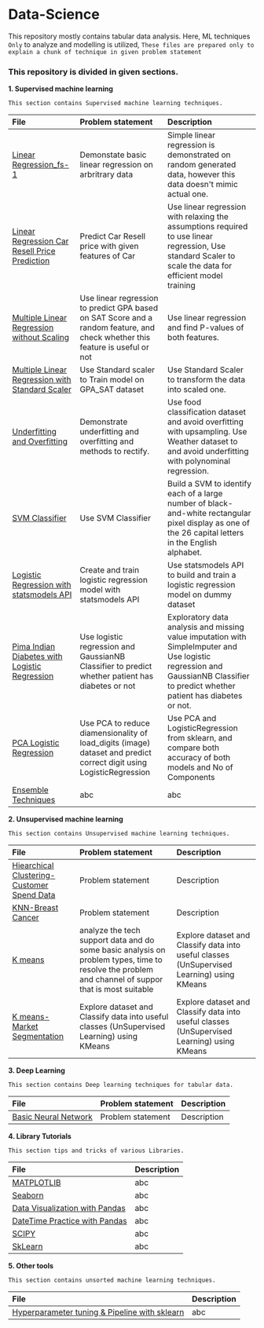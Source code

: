 # Data-Science<br>
This repository mostly contains tabular data analysis.
Here, ML techniques `Only` to analyze and modelling is utilized,
`These files are prepared only to explain a chunk of technique in given problem statement` 

### This repository is divided in given sections.

**1. Supervised machine learning**

    This section contains Supervised machine learning techniques.

| File | Problem statement | Description |
| :--- | :--------------- | :--------- |
| [Linear Regression_fs-1](Supervised_ML/Linear_Regression-fs-1.ipynb) | Demonstate basic linear regression on arbritrary data | Simple linear regression is demonstrated on random generated data, however this data doesn't mimic actual one. |
| [Linear Regression Car Resell Price Prediction](Supervised_ML/Linear_regression_Car_Resell_Price_Prediction.ipynb) | Predict Car Resell price with given features of Car | Use linear regression with relaxing the assumptions required to use linear regression, Use standard Scaler to scale the data for efficient model training |
| [Multiple Linear Regression without Scaling](Supervised_ML/Multiple_Linear_Regression_with_Sklearn.ipynb) | Use linear regression to predict GPA based on SAT Score and a random feature, and check whether this feature is useful or not | Use linear regression and find P-values of both features. |
| [Multiple Linear Regression with Standard Scaler](Supervised_ML/Multiple_linear_regression_with_standardization.ipynb) | Use Standard scaler to Train model on GPA_SAT dataset | Use Standard Scaler to transform the data into scaled one. |
| [Underfitting and Overfitting](Supervised_ML/OF_UF_explained_with_Polynominal_regression.ipynb) | Demonstrate underfitting and overfitting and methods to rectify. | Use food classification dataset and avoid overfitting with upsampling. Use Weather dataset to and avoid underfitting with polynominal regression. |
| [SVM Classifier](Supervised_ML/Support_Vector_Machine_Algorithms.ipynb) | Use SVM Classifier | Build a SVM to identify each of a large number of black-and-white rectangular pixel display as one of the 26 capital letters in the English alphabet.|
| [Logistic Regression with statsmodels API](Supervised_ML/Logistic_Regression_with_statsmodels_api.ipynb) | Create and train logistic regression model with statsmodels API | Use statsmodels API to build and train a logistic regression model on dummy dataset |
| [Pima Indian Diabetes with Logistic Regression](Supervised_ML/Pima_Indians_diabetes_logistic_regression_&_Naive_bayes_model.ipynb) | Use logistic regression and GaussianNB Classifier to predict whether patient has diabetes or not | Exploratory data analysis and missing value imputation with SimpleImputer and Use logistic regression and GaussianNB Classifier to predict whether patient has diabetes or not. |
| [PCA Logistic Regression](Supervised_ML/PCA_logistic_regression.ipynb) | Use PCA to reduce diamensionality of load_digits (image) dataset and predict correct digit using LogisticRegression | Use PCA and LogisticRegression from sklearn, and compare both accuracy of both models and No of Components |
| [Ensemble Techniques](Supervised_ML/Ensemble_Techniques.ipynb) | abc | abc |

**2. Unsupervised machine learning**

    This section contains Unsupervised machine learning techniques.

| File | Problem statement | Description |
| :--- | :--------------- | :--------- |
| [Hiearchical Clustering- Customer Spend Data](Unsupervised_ML/Hiearchical_Clustering-Customer_Spend_Data.ipynb) | Problem statement | Description |
| [KNN-Breast Cancer](Supervised_ML/KNN-Breast_Cancer.ipynb) | Problem statement | Description |
| [K means](Unsupervised_ML/K-Means.ipynb) | analyze the tech support data and do some basic analysis on problem types, time to resolve the problem and channel of suppor that is most suitable | Explore dataset and Classify data into useful classes (UnSupervised Learning) using KMeans |
| [K means-Market Segmentation](Unsupervised_ML/KMeans_Market_Segmentation_Example.ipynb) | Explore dataset and Classify data into useful classes (UnSupervised Learning) using KMeans | Explore dataset and Classify data into useful classes (UnSupervised Learning) using KMeans |

**3. Deep Learning**

    This section contains Deep learning techniques for tabular data.

| File | Problem statement | Description |
| :--- | :--------------- | :--------- |
| [Basic Neural Network](DeepML/Basic_Neural_Network.ipynb) | Problem statement | Description |

**4. Library Tutorials**

    This section tips and tricks of various Libraries.

| File | Description |
| :--- | :--------- |
| [MATPLOTLIB](library_tutorials/matplotlib_&_seaborn/MATPLOTLIB.ipynb) | abc |
| [Seaborn](library_tutorials/matplotlib_&_seaborn/Seaborn_Practice_File.ipynb) | abc |
| [Data Visualization with Pandas](library_tutorials/pandas_demo/DATA_VISUALIZATION_WITH_PANDAS.ipynb) | abc |
| [DateTime Practice with Pandas](library_tutorials/pandas_demo/Datetime_Practice.ipynb) | abc |
| [SCIPY](library_tutorials/scipy_demo/SCIPY.ipynb) | abc |
| [SkLearn](library_tutorials/Scikit_learn_demo) | abc |

**5. Other tools**

    This section contains unsorted machine learning techniques.

| File | Description |
| :--- | :--------- |
| [Hyperparameter tuning & Pipeline with sklearn](Other_tools/Hyperparameter_Tuning_with_Cross-Validation_and_Pipelines.ipynb) | abc |
